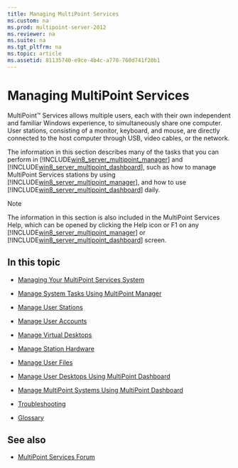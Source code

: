 ```yaml
---
title: Managing MultiPoint Services
ms.custom: na
ms.prod: multipoint-server-2012
ms.reviewer: na
ms.suite: na
ms.tgt_pltfrm: na
ms.topic: article
ms.assetid: 81135740-e9ce-4b4c-a770-760d741f20b1
---
```

# Managing MultiPoint Services
MultiPoint™ Services allows multiple users, each with their own independent and familiar Windows experience, to simultaneously share one computer. User stations, consisting of a monitor, keyboard, and mouse, are directly connected to the host computer through USB, video cables, or the network.  
  
The information in this section describes many of the tasks that you can perform in [!INCLUDE[win8_server_multipoint_manager](../Token/win8_server_multipoint_manager_md.md)] and [!INCLUDE[win8_server_multipoint_dashboard](../Token/win8_server_multipoint_dashboard_md.md)], such as how to manage MultiPoint Services stations by using [!INCLUDE[win8_server_multipoint_manager](../Token/win8_server_multipoint_manager_md.md)], and how to use [!INCLUDE[win8_server_multipoint_dashboard](../Token/win8_server_multipoint_dashboard_md.md)] daily.  
  
> [!NOTE]  
> The information in this section is also included in the MultiPoint Services Help, which can be opened by clicking the Help icon or F1 on any [!INCLUDE[win8_server_multipoint_manager](../Token/win8_server_multipoint_manager_md.md)] or [!INCLUDE[win8_server_multipoint_dashboard](../Token/win8_server_multipoint_dashboard_md.md)] screen.  
  
## In this topic  
  
-   [Managing Your MultiPoint Services System](../Topic/Managing-Your-MultiPoint-Services-System.md)  
  
-   [Manage System Tasks Using MultiPoint Manager](../Topic/Manage-System-Tasks-Using-MultiPoint-Manager.md)  
  
-   [Manage User Stations](../Topic/Manage-User-Stations.md)  
  
-   [Manage User Accounts](../Topic/Manage-User-Accounts.md)  
  
-   [Manage Virtual Desktops](../Topic/Manage-Virtual-Desktops.md)  
  
-   [Manage Station Hardware](../Topic/Manage-Station-Hardware.md)  
  
-   [Manage User Files](../Topic/Manage-User-Files.md)  
  
-   [Manage User Desktops Using MultiPoint Dashboard](../Topic/Manage-User-Desktops-Using-MultiPoint-Dashboard.md)  
  
-   [Manage MultiPoint Systems Using MultiPoint Dashboard](../Topic/Manage-MultiPoint-Systems-Using-MultiPoint-Dashboard.md)  
  
-   [Troubleshooting](../Topic/Troubleshooting.md)  
  
-   [Glossary](../Topic/Glossary.md)  
  
## See also  
  
-   [MultiPoint Services Forum](http://social.technet.microsoft.com/Forums/windowsserver/home?forum=windowsmultipointserver&filter=alltypes&sort=lastpostdesc)  
  
